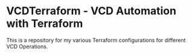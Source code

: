 # VCDTerraform - VCD Automation with Terraform
This is a repository for my various Terraform configurations for different VCD Operations.

